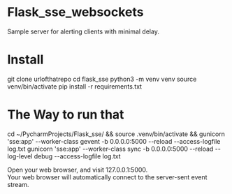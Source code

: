 # Flask_sse_websockets
Sample server for alerting clients with minimal delay.


# Install
git clone urlofthatrepo
cd flask_sse
python3 -m venv venv
source venv/bin/activate
pip install -r requirements.txt

# The Way to run that
cd ~/PycharmProjects/Flask_sse/ && source .venv/bin/activate && gunicorn 'sse:app' --worker-class gevent -b 0.0.0.0:5000 --reload --access-logfile log.txt
gunicorn 'sse:app'  --worker-class sync -b 0.0.0.0:5000 --reload --log-level debug --access-logfile log.txt 

Open your web browser, and visit 127.0.0.1:5000.  
Your web browser will automatically connect to the server-sent event stream.  